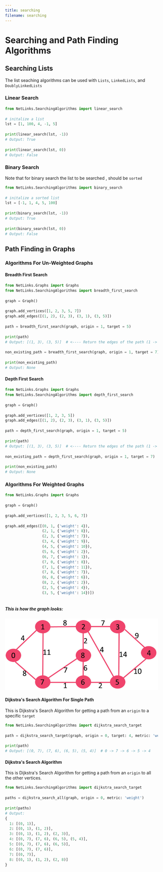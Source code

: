 ```yaml
---
title: searching
filename: searching
--- 
```


# Searching and Path Finding Algorithms 


## Searching Lists

The list seaching algorithms can be used with `Lists`, `LinkedLists`, and `DoublyLinkedLists`

### Linear Search
 
```python
from NetLinks.SearchingAlgorithms import linear_search

# initalize a list
lst = [1, 100, 4, -1, 5]

print(linear_search(lst, -1))
# Output: True

print(linear_search(lst, 0))
# Output: False
```

### Binary Search

Note that for binary search the list to be searched , should be `sorted`

```python
from NetLinks.SearchingAlgorithms import binary_search

# initalize a sorted list
lst = [-1, 1, 4, 5, 100]

print(binary_search(lst, -1))
# Output: True

print(binary_search(lst, 0))
# Output: False
```

## Path Finding in Graphs

### Algorithms For Un-Weighted Graphs

#### Breadth First Search
```python
from NetLinks.Graphs import Graphs
from NetLinks.SearchingAlgorithms import breadth_first_search

graph = Graph()

graph.add_vertices([1, 2, 3, 5, 7])
graph.add_edges([(1, 2), (2, 3), (3, 1), (3, 5)])

path = breadth_first_search(graph, origin = 1, target = 5)

print(path)
# Output: [(1, 3), (3, 5)]  # <---- Return the edges of the path (1 -> 3 -> 5)

non_existing_path = breadth_first_search(graph, origin = 1, target = 7)  # <-- 1 and 7 are not connected

print(non_existing_path)
# Output: None  
```

#### Depth First Search
```python
from NetLinks.Graphs import Graphs
from NetLinks.SearchingAlgorithms import depth_first_search

graph = Graph()

graph.add_vertices([1, 2, 3, 5])
graph.add_edges([(1, 2), (2, 3), (3, 1), (3, 5)])

path = depth_first_search(graph, origin = 1, target = 5)

print(path)
# Output: [(1, 3), (3, 5)]  # <---- Return the edges of the path (1 -> 3 -> 5)

non_existing_path = depth_first_search(graph, origin = 1, target = 7)  # <-- 1 and 7 are not connected

print(non_existing_path)
# Output: None  
```

### Algorithms For Weighted Graphs

```python
from NetLinks.Graphs import Graphs

graph = Graph()

graph.add_vertices([1, 2, 3, 5, 6, 7])

graph.add_edges([(0, 1, {'weight': 4}),
                 (2, 1, {'weight': 8}),
                 (2, 3, {'weight': 7}),
                 (3, 4, {'weight': 9}),
                 (4, 5, {'weight': 10}),
                 (5, 6, {'weight': 2}),
                 (6, 7, {'weight': 1}),
                 (7, 0, {'weight': 8}),
                 (7, 1, {'weight': 11}),
                 (7, 8, {'weight': 7}),
                 (6, 8, {'weight': 6}),
                 (8, 2, {'weight': 2}),
                 (2, 5, {'weight': 4}),
                 (3, 5, {'weight': 14})])
  
```
##### This is how the graph looks:

<img src="Fig-11.jpg" class="img-responsive" alt=""> </div>

#### Dijkstra's Search Algorithm For Single Path
This is Dijkstra's Search Algorithm for getting a path from an `origin` to a specific `target`

```python 
from NetLinks.SearchingAlgorithms import dijkstra_search_target

path = dijkstra_search_target(graph, origin = 0, target: 4, metric: 'weight')

print(path)
# Output: [(0, 7), (7, 6), (6, 5), (5, 4)]  # 0 -> 7 -> 6 -> 5 -> 4
```

#### Dijkstra's Search Algorithm 
This is Dijkstra's Search Algorithm for getting a path from an `origin` to all the other vertices.

```python 
from NetLinks.SearchingAlgorithms import dijkstra_search_target

paths = dijkstra_search_all(graph, origin = 0, metric: 'weight') 

print(paths)
# Output: 
{
  1: [(0, 1)],
  2: [(0, 1), (1, 2)],
  3: [(0, 1), (1, 2), (2, 3)],
  4: [(0, 7), (7, 6), (6, 5), (5, 4)],
  5: [(0, 7), (7, 6), (6, 5)],
  6: [(0, 7), (7, 6)],
  7: [(0, 7)],
  8: [(0, 1), (1, 2), (2, 8)]
}

```
